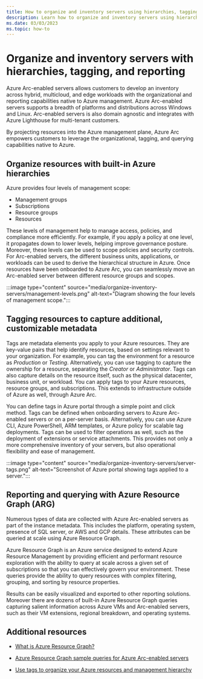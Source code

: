 ```yaml
---
title: How to organize and inventory servers using hierarchies, tagging, and reporting
description: Learn how to organize and inventory servers using hierarchies, tagging, and reporting.
ms.date: 03/03/2023
ms.topic: how-to
---
```


# Organize and inventory servers with hierarchies, tagging, and reporting

Azure Arc-enabled servers allows customers to develop an inventory across hybrid, multicloud, and edge workloads with the organizational and reporting capabilities native to Azure management. Azure Arc-enabled servers supports a breadth of platforms and distributions across Windows and Linux. Arc-enabled servers is also domain agnostic and integrates with Azure Lighthouse for multi-tenant customers.

By projecting resources into the Azure management plane, Azure Arc empowers customers to leverage the organizational, tagging, and querying capabilities native to Azure.

## Organize resources with built-in Azure hierarchies

Azure provides four levels of management scope:

- Management groups
- Subscriptions
- Resource groups
- Resources

These levels of management help to manage access, policies, and compliance more efficiently. For example, if you apply a policy at one level, it propagates down to lower levels, helping improve governance posture. Moreover, these levels can be used to scope policies and security controls. For Arc-enabled servers, the different business units, applications, or workloads can be used to derive the hierarchical structure in Azure. Once resources have been onboarded to Azure Arc, you can seamlessly move an Arc-enabled server between different resource groups and scopes.

:::image type="content" source="media/organize-inventory-servers/management-levels.png" alt-text="Diagram showing the four levels of management scope.":::

## Tagging resources to capture additional, customizable metadata

Tags are metadata elements you apply to your Azure resources. They are key-value pairs that help identify resources, based on settings relevant to your organization. For example, you can tag the environment for a resource as *Production* or *Testing*. Alternatively, you can use tagging to capture the ownership for a resource, separating the *Creator* or *Administrator*. Tags can also capture details on the resource itself, such as the physical datacenter, business unit, or workload. You can apply tags to your Azure resources, resource groups, and subscriptions. This extends to infrastructure outside of Azure as well, through Azure Arc.


You can define tags in Azure portal through a simple point and click method. Tags can be defined when onboarding servers to Azure Arc-enabled servers or on a per-server basis. Alternatively, you can use Azure CLI, Azure PowerShell, ARM templates, or Azure policy for scalable tag deployments. Tags can be used to filter operations as well, such as the deployment of extensions or service attachments. This provides not only a more comprehensive inventory of your servers, but also operational flexibility and ease of management.

:::image type="content" source="media/organize-inventory-servers/server-tags.png" alt-text="Screenshot of Azure portal showing tags applied to a server.":::

## Reporting and querying with Azure Resource Graph (ARG)

Numerous types of data are collected with Azure Arc-enabled servers as part of the instance metadata. This includes the platform, operating system, presence of SQL server, or AWS and GCP details. These attributes can be queried at scale using Azure Resource Graph. 

Azure Resource Graph is an Azure service designed to extend Azure Resource Management by providing efficient and performant resource exploration with the ability to query at scale across a given set of subscriptions so that you can effectively govern your environment. These queries provide the ability to query resources with complex filtering, grouping, and sorting by resource properties.

Results can be easily visualized and exported to other reporting solutions. Moreover there are dozens of built-in Azure Resource Graph queries capturing salient information across Azure VMs and Arc-enabled servers, such as their VM extensions, regional breakdown, and operating systems. 

## Additional resources

* [What is Azure Resource Graph?](../../governance/resource-graph/overview.md)

* [Azure Resource Graph sample queries for Azure Arc-enabled servers](resource-graph-samples.md)

* [Use tags to organize your Azure resources and management hierarchy](../../azure-resource-manager/management/tag-resources.md?tabs=json)